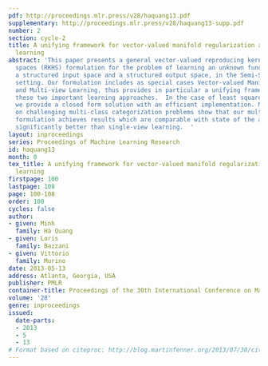 ```yaml
---
pdf: http://proceedings.mlr.press/v28/haquang13.pdf
supplementary: http://proceedings.mlr.press/v28/haquang13-supp.pdf
number: 2
section: cycle-2
title: A unifying framework for vector-valued manifold regularization and multi-view
  learning
abstract: 'This paper presents a general vector-valued reproducing kernel Hilbert
  spaces (RKHS) formulation for the problem of learning an unknown functional dependency  between
  a structured input space and a structured output space, in the Semi-Supervised Learning
  setting. Our formulation includes as special cases Vector-valued Manifold Regularization
  and Multi-view Learning, thus provides in particular a unifying framework linking
  these two important learning approaches.  In the case of least square loss function,
  we provide a closed form solution with an efficient implementation. Numerical experiments
  on challenging multi-class categorization problems show that our multi-view learning
  formulation achieves results which are comparable with state of the art and are
  significantly better than single-view learning.  '
layout: inproceedings
series: Proceedings of Machine Learning Research
id: haquang13
month: 0
tex_title: A unifying framework for vector-valued manifold regularization and multi-view
  learning
firstpage: 100
lastpage: 108
page: 100-108
order: 100
cycles: false
author:
- given: Minh
  family: Hà Quang
- given: Loris
  family: Bazzani
- given: Vittorio
  family: Murino
date: 2013-05-13
address: Atlanta, Georgia, USA
publisher: PMLR
container-title: Proceedings of the 30th International Conference on Machine Learning
volume: '28'
genre: inproceedings
issued:
  date-parts:
  - 2013
  - 5
  - 13
# Format based on citeproc: http://blog.martinfenner.org/2013/07/30/citeproc-yaml-for-bibliographies/
---
```

